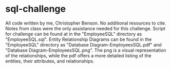 # sql-challenge
All code written by me, Christopher Benson. No additional resources to cite. Notes from class were the only assistance needed for this challenge. Script for challenge can be found at in the "EmployeeSQL" directory as "EmployeeSQL.sql". Entity Relationship Diagrams can be found in the "EmployeeSQL" directory as "Database Diagram-EmployeesSQL.pdf" and "Database Diagram-EmployeesSQL.png". The png is a visual representation of the relationships, while the pdf offers a more detailed listing of the entities, their attributes, and relationships.